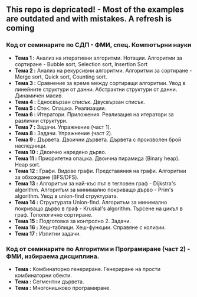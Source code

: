 ## This repo is depricated! - Most of the examples are outdated and with mistakes. A refresh is coming

### Код от семинарите по СДП - ФМИ, спец. Компютърни науки


 - **Тема  1 :** Анализ на итеративни алгоритми. Нотации. Алгоритми за сортиране - Bubble sort, Selection sort, Insertion Sort
 - **Тема  2 :** Анализ на рекурсивни алгоритми. Алгоритми за сортиране - Merge sort, Quick sort, Counting sort. 
 - **Тема  3 :** Сравнение за време между сортиращи алгоритми. Увод в линейните структури от данни. Абстрактни структури от данни. Динамичен масив.
 - **Тема  4 :** Едносвързан списък. Двусвързан списък. 
 - **Тема  5 :** Стек. Опашка. Реализации.
 - **Тема  6 :** Итератори. Приложения. Реализация на итератори за различни структури.
 - **Тема  7 :** Задачи. Упражнение (част 1).
 - **Тема  8 :** Задачи. Упражнение (част 2). 
 - **Тема  9 :** Дървета. Двоични дървета. Дървета с произволен брой наследници.
 - **Тема 10 :** Двоично наредено дърво.
 - **Тема 11 :** Приоритетна опашка. Двоична пирамида (Binary heap). Heap sort.
 - **Тема 12 :** Графи. Видове графи. Представяния на графи. Алгоритми за обхождане (BFS/DFS).
 - **Тема 13 :** Алгоритъм за най-къс път в тегловен граф - Dijkstra's algorithm. Алгоритъм за минимално покриващо дърво - Prim's algorithm. Увод в union-find структурата.
 - **Тема 14 :** Структурата Union-find. Алгоритъм за минимално покриващо дърво в граф - Kruskal's algorithm. Търсене на цикъл в граф. Топологично сортиране.
 - **Тема 15 :** Подготовка за контролно 2. Задачи.
 - **Тема 16 :** Хеш-таблици. Хеш-функции. Справяне с колизии.
 - **Тема 17 :** Изпитни задачи.

### Код от семинарите по Алгоритми и Програмиране (част 2) - ФМИ, избираема дисциплина.
 - **Тема :**  Комбинаторно генериране. Генериране на прости комбинаторни обекти.
 - **Тема :**  Сегментни дървета.
 - **Тема :**  Многонишково програмиране.
